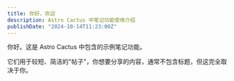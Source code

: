 ```yaml
---
title: 你好，欢迎
description: Astro Cactus 中笔记功能使用介绍
publishDate: "2024-10-14T11:23:00Z"
---
```


你好。这是 Astro Cactus 中包含的示例笔记功能。

它们用于较短、简洁的"帖子"，你想要分享的内容，通常不包含标题，但这完全取决于你。
